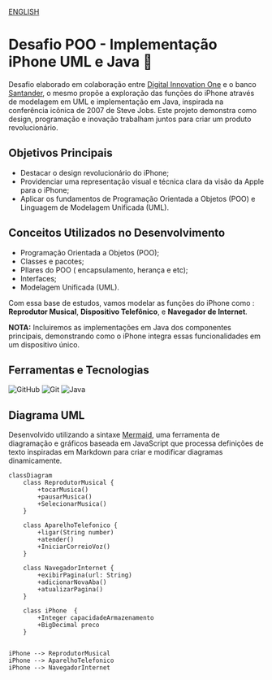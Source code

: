[ENGLISH](README.en.md)
# Desafio POO - Implementação iPhone UML e Java 📱

Desafio elaborado em colaboração entre [Digital Innovation One](https://www.dio.me/) e o banco [Santander](https://www.santander.com.br/), o mesmo propõe a exploração das funções do iPhone através de modelagem em UML e implementação em Java, inspirada na conferência icônica de 2007 de Steve Jobs. Este projeto demonstra como design, programação e inovação trabalham juntos para criar um produto revolucionário.

## **Objetivos Principais**

- Destacar o design revolucionário do iPhone;
- Providenciar uma representação visual e técnica clara da visão da Apple para o iPhone;
- Aplicar os fundamentos de Programação Orientada a Objetos (POO) e Linguagem de Modelagem Unificada (UML).

## **Conceitos Utilizados no Desenvolvimento**

- Programação Orientada a Objetos (POO);
- Classes e pacotes;
- PIlares do POO ( encapsulamento, herança e etc);
- Interfaces;
- Modelagem Unificada (UML).

Com essa base de estudos, vamos modelar as funções do iPhone como :
**Reprodutor Musical**, 
**Dispositivo Telefônico**,
e **Navegador de Internet**.

**NOTA:** Incluiremos as implementações em Java dos componentes principais, demonstrando como o iPhone integra essas funcionalidades em um dispositivo único.

## Ferramentas e Tecnologias
![GitHub](https://img.shields.io/badge/GitHub-000?style=for-the-badge&logo=github&logoColor=30A3DC)
![Git](https://img.shields.io/badge/Git-000?style=for-the-badge&logo=git&logoColor=E94D5F)
![Java](https://img.shields.io/badge/Java-000?style=for-the-badge&logo=openjdk&logoColor=ED8B00)
 
## Diagrama UML
Desenvolvido utilizando a sintaxe [Mermaid](https://mermaid.js.org/), uma ferramenta de diagramação e gráficos baseada em JavaScript que processa definições de texto inspiradas em Markdown para criar e modificar diagramas dinamicamente.

```mermaid
classDiagram
    class ReprodutorMusical {
        +tocarMusica()
        +pausarMusica()
        +SelecionarMusica()
    }

    class AparelhoTelefonico {
        +ligar(String number)
        +atender()
        +IniciarCorreioVoz()
    }

    class NavegadorInternet {
        +exibirPagina(url: String)
        +adicionarNovaAba()
        +atualizarPagina()
    }

    class iPhone  {
        +Integer capacidadeArmazenamento
        +BigDecimal preco
    }


iPhone --> ReprodutorMusical
iPhone --> AparelhoTelefonico
iPhone --> NavegadorInternet
```
